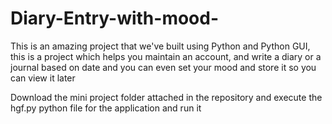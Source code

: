 # Diary-Entry-with-mood-
This is an amazing project that we've built using Python and Python GUI, this is a project which helps you maintain an account, and write a diary or a journal based on date and you can even set your mood and store it so you can view it later


Download the mini project folder attached in the repository and execute the hgf.py python file for the application and run it
